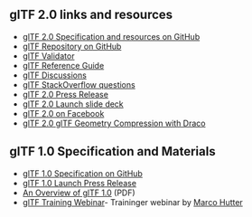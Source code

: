 ## glTF 2.0 links and resources

*   [glTF 2.0 Specification and resources on GitHub](https://github.com/KhronosGroup/glTF/blob/master/README.md)
*   [glTF Repository on GitHub](https://github.com/KhronosGroup/glTF)
*   [glTF Validator](https://github.com/KhronosGroup/glTF-Validator)
*   [glTF Reference Guide](https://github.com/KhronosGroup/glTF#overview)
*   [glTF Discussions](https://gitter.im/KhronosGroup/glTF)
*   [glTF StackOverflow questions](http://stackoverflow.com/questions/tagged/gltf)
*   [glTF 2.0 Press Release](https://www.khronos.org/news/press/khronos-releases-gltf-2.0-specification)
*   [glTF 2.0 Launch slide deck](/assets/uploads/apis/glTF-20-Launch_Jun17.pdf)
*   [glTF 2.0 on Facebook](https://developers.facebook.com/blog/post/2018/02/20/3d-posts-facebook/)
*   [glTF 2.0 glTF Geometry Compression with Draco](https://www.khronos.org/news/press/khronos-announces-gltf-geometry-compression-extension-google-draco)

## glTF 1.0 Specification and Materials

*   [glTF 1.0 Specification on GitHub](https://github.com/KhronosGroup/glTF/blob/master/specification/1.0/README.md)
*   [glTF 1.0 Launch Press Release](https://www.khronos.org/news/press/khronos-finalizes-gltf-1.0-specification)
*   [An Overview of glTF 1.0](https://www.khronos.org/assets/uploads/developers/library/overview/gltf-overview.pdf) (PDF)
*   [glTF Training Webinar](https://www.khronos.org/news/events/webinar-khronos-gltf)- Traininger webinar by [Marco Hutter](https://github.com/javagl/glTF-Tutorials/tree/master/gltfTutorial)
